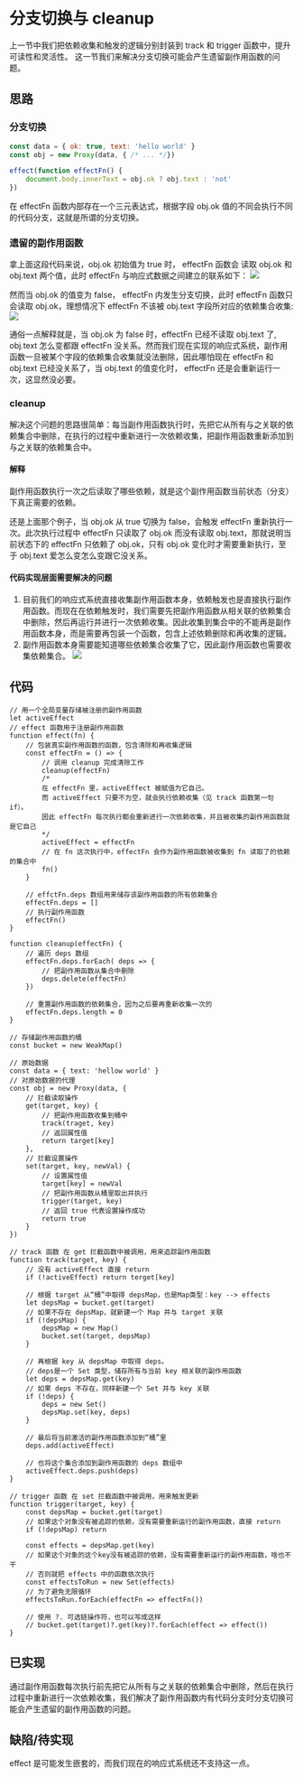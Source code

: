 # 分支切换与 cleanup

上一节中我们把依赖收集和触发的逻辑分别封装到 track 和 trigger 函数中，提升可读性和灵活性。
这一节我们来解决分支切换可能会产生遗留副作用函数的问题。

## 思路

### 分支切换

```js
const data = { ok: true, text: 'hello world' }
const obj = new Proxy(data, { /* ... */})

effect(function effectFn() {
    document.body.innerText = obj.ok ? obj.text : 'not'
})
```

在 effectFn 函数内部存在一个三元表达式，根据字段 obj.ok 值的不同会执行不同的代码分支，这就是所谓的分支切换。

### 遗留的副作用函数

拿上面这段代码来说，obj.ok 初始值为 true 时， effectFn 函数会 读取 obj.ok 和 obj.text 两个值，此时 effectFn 与响应式数据之间建立的联系如下：
![](分支切换前.png)

然而当 obj.ok 的值变为 false， effectFn 内发生分支切换，此时 effectFn 函数只会读取 obj.ok，理想情况下 effectFn 不该被 obj.text 字段所对应的依赖集合收集:
![](分支切换后.png)

通俗一点解释就是，当 obj.ok 为 false 时，effectFn 已经不读取 obj.text 了, obj.text 怎么变都跟 effectFn 没关系。然而我们现在实现的响应式系统，副作用函数一旦被某个字段的依赖集合收集就没法删除，因此哪怕现在 effectFn 和 obj.text 已经没关系了，当 obj.text 的值变化时， effectFn 还是会重新运行一次，这显然没必要。

### cleanup

解决这个问题的思路很简单：每当副作用函数执行时，先把它从所有与之关联的依赖集合中删除，在执行的过程中重新进行一次依赖收集，把副作用函数重新添加到与之关联的依赖集合中。

#### 解释

副作用函数执行一次之后读取了哪些依赖，就是这个副作用函数当前状态（分支）下真正需要的依赖。

还是上面那个例子，当 obj.ok 从 true 切换为 false，会触发 effectFn 重新执行一次。此次执行过程中 effectFn 只读取了 obj.ok 而没有读取 obj.text，那就说明当前状态下的 effectFn 只依赖了 obj.ok，只有 obj.ok 变化时才需要重新执行，至于 obj.text 爱怎么变怎么变跟它没关系。

#### 代码实现层面需要解决的问题

1. 目前我们的响应式系统直接收集副作用函数本身，依赖触发也是直接执行副作用函数。而现在在依赖触发时，我们需要先把副作用函数从相关联的依赖集合中删除，然后再运行并进行一次依赖收集。因此收集到集合中的不能再是副作用函数本身，而是需要再包装一个函数，包含上述依赖删除和再收集的逻辑。
2. 副作用函数本身需要能知道哪些依赖集合收集了它，因此副作用函数也需要收集依赖集合。
   ![](副作用函数对依赖集合的收集.png)

## 代码

```js{5-22,25-34,86-87,99-101}
// 用一个全局变量存储被注册的副作用函数
let activeEffect
// effect 函数用于注册副作用函数
function effect(fn) {
    // 包装真实副作用函数的函数，包含清除和再收集逻辑
    const effectFn = () => {
        // 调用 cleanup 完成清除工作
        cleanup(effectFn)
        /*
        在 effectFn 里，activeEffect 被赋值为它自己。
        而 activeEffect 只要不为空，就会执行依赖收集（见 track 函数第一句 if）。
        因此 effectFn 每次执行都会重新进行一次依赖收集，并且被收集的副作用函数就是它自己
        */
        activeEffect = effectFn
        // 在 fn 这次执行中，effectFn 会作为副作用函数被收集到 fn 读取了的依赖的集合中
        fn()
    }

    // effctFn.deps 数组用来储存该副作用函数的所有依赖集合
    effectFn.deps = []
    // 执行副作用函数
    effectFn()
}

function cleanup(effectFn) {
    // 遍历 deps 数组
    effectFn.deps.forEach( deps => {
        // 把副作用函数从集合中删除
        deps.delete(effectFn)
    })

    // 重置副作用函数的依赖集合，因为之后要再重新收集一次的
    effectFn.deps.length = 0
}

// 存储副作用函数的桶
const bucket = new WeakMap()

// 原始数据
const data = { text: 'hellow world' }
// 对原始数据的代理
const obj = new Proxy(data, {
    // 拦截读取操作
    get(target, key) {
        // 把副作用函数收集到桶中
        track(traget, key)
        // 返回属性值
        return target[key]
    },
    // 拦截设置操作
    set(target, key, newVal) {
        // 设置属性值
        target[key] = newVal
        // 把副作用函数从桶里取出并执行
        trigger(target, key)
        // 返回 true 代表设置操作成功
        return true
    }
})

// track 函数 在 get 拦截函数中被调用，用来追踪副作用函数
function track(target, key) {
    // 没有 activeEffect 直接 return
    if (!activeEffect) return terget[key]

    // 根据 target 从“桶”中取得 depsMap，也是Map类型：key --> effects
    let depsMap = bucket.get(target)
    // 如果不存在 depsMap，就新建一个 Map 并与 target 关联
    if (!depsMap) {
        depsMap = new Map()
        bucket.set(target, depsMap)
    }

    // 再根据 key 从 depsMap 中取得 deps。
    // deps是一个 Set 类型，储存所有与当前 key 相关联的副作用函数
    let deps = depsMap.get(key)
    // 如果 deps 不存在，同样新建一个 Set 并与 key 关联
    if (!deps) {
        deps = new Set()
        depsMap.set(key, deps)
    }

    // 最后将当前激活的副作用函数添加到“桶”里
    deps.add(activeEffect)

    // 也将这个集合添加到副作用函数的 deps 数组中
    activeEffect.deps.push(deps)
}

// trigger 函数 在 set 拦截函数中被调用，用来触发更新
function trigger(target, key) {
    const depsMap = bucket.get(target)
    // 如果这个对象没有被追踪的依赖，没有需要重新运行的副作用函数，直接 return
    if (!depsMap) return

    const effects = depsMap.get(key)
    // 如果这个对象的这个key没有被追踪的依赖，没有需要重新运行的副作用函数，啥也不干
    // 否则就把 effects 中的函数依次执行
    const effectsToRun = new Set(effects)
    // 为了避免无限循环
    effectsToRun.forEach(effectFn => effectFn())

    // 使用 ?. 可选链操作符，也可以写成这样
    // bucket.get(target)?.get(key)?.forEach(effect => effect())
}
```

## 已实现

通过副作用函数每次执行前先把它从所有与之关联的依赖集合中删除，然后在执行过程中重新进行一次依赖收集，我们解决了副作用函数内有代码分支时分支切换可能会产生遗留的副作用函数的问题。

## 缺陷/待实现

effect 是可能发生嵌套的，而我们现在的响应式系统还不支持这一点。
